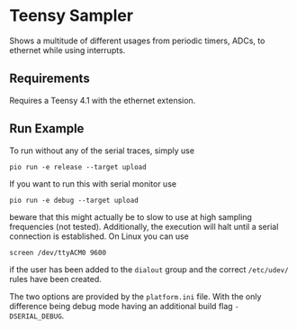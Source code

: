 # Teensy Sampler

Shows a multitude of different usages from periodic timers, ADCs, to ethernet while using interrupts.

## Requirements
Requires a Teensy 4.1 with the ethernet extension.

## Run Example
To run without any of the serial traces, simply use
```
pio run -e release --target upload
```
If you want to run this with serial monitor use
```
pio run -e debug --target upload
```
beware that this might actually be to slow to use at high sampling frequencies (not tested).
Additionally, the execution will halt until a serial connection is established.
On Linux you can use
```
screen /dev/ttyACM0 9600
```
if the user has been added to the `dialout` group and the correct `/etc/udev/` rules have been created.

The two options are provided by the `platform.ini` file.
With the only difference being debug mode having an additional build flag `-DSERIAL_DEBUG`.
